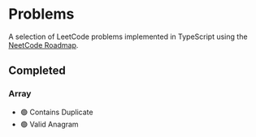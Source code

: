 # Problems

A selection of LeetCode problems implemented in TypeScript using the [NeetCode Roadmap](https://neetcode.io/roadmap).

## Completed

### Array

- 🟢 Contains Duplicate
- 🟢 Valid Anagram
